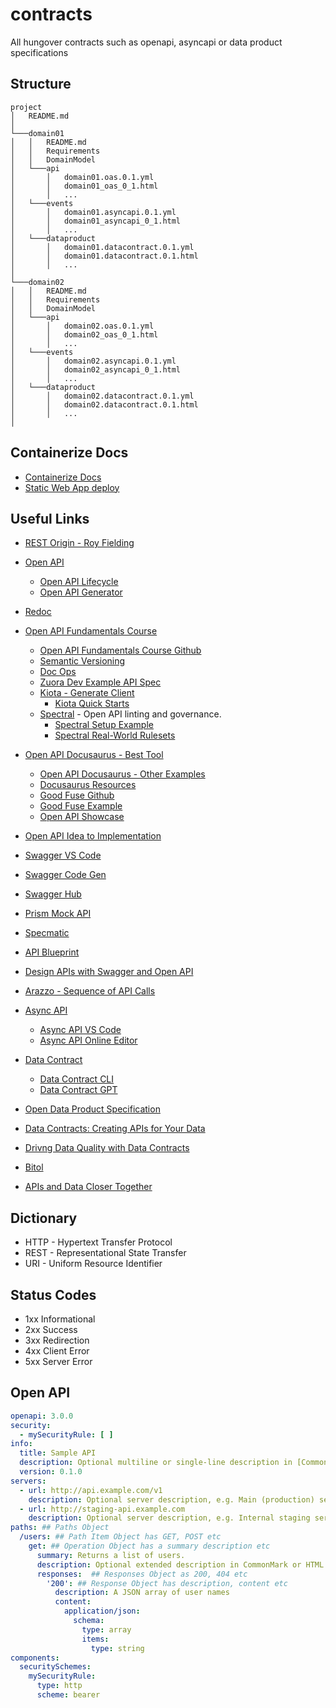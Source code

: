 # contracts

All hungover contracts such as openapi, asyncapi or data product specifications

## Structure

```text
project
│   README.md
│
└───domain01
│   │   README.md
│   │   Requirements
│   │   DomainModel
│   └───api
│       │   domain01.oas.0.1.yml
│       │   domain01_oas_0_1.html
│       │   ...
│   └───events
│       │   domain01.asyncapi.0.1.yml
│       │   domain01_asyncapi_0_1.html
│       │   ...
│   └───dataproduct
│       │   domain01.datacontract.0.1.yml
│       │   domain01.datacontract.0.1.html
│       │   ...
│
└───domain02
│   │   README.md
│   │   Requirements
│   │   DomainModel
│   └───api
│       │   domain02.oas.0.1.yml
│       │   domain02_oas_0_1.html
│       │   ...
│   └───events
│       │   domain02.asyncapi.0.1.yml
│       │   domain02_asyncapi_0_1.html
│       │   ...
│   └───dataproduct
│       │   domain02.datacontract.0.1.yml
│       │   domain02.datacontract.0.1.html
│       │   ...
│
```

## Containerize Docs

- [Containerize Docs](https://shipyard.build/blog/containerize-your-docs/)
- [Static Web App deploy](https://www.azurestaticwebapps.dev/blog/build-with-docusaurus)

## Useful Links

- [REST Origin - Roy Fielding](https://ics.uci.edu/~fielding/pubs/dissertation/rest_arch_style.htm)
- [Open API](https://www.openapis.org/)
  - [Open API Lifecycle](https://www.openapis.org/wp-content/uploads/sites/3/2023/05/What-is-OpenAPI-Simple-API-Lifecycle-Vertical.png)
  - [Open API Generator](https://openapi-generator.tech/)
- [Redoc](https://github.com/Redocly/redoc)
- [Open API Fundamentals Course](https://training.linuxfoundation.org/express-learning/openapi-fundamentals-lfel1011)
  - [Open API Fundamentals Course Github](https://github.com/lftraining/LFELL1011-resources/tree/main)
  - [Semantic Versioning](https://semver.org/)
  - [Doc Ops](https://www.writethedocs.org/guide/doc-ops/)
  - [Zuora Dev Example API Spec](https://developer.zuora.com/v1-api-reference/introduction/)
  - [Kiota - Generate Client](https://learn.microsoft.com/en-us/openapi/kiota/)
    - [Kiota Quick Starts](https://learn.microsoft.com/en-us/openapi/kiota/quickstarts/)
  - [Spectral](https://stoplight.io/open-source/spectral) - Open API linting and governance.
    - [Spectral Setup Example](https://github.com/lftraining/LFELL1011-resources/blob/main/chapter-5-examples/applying-governance/README.md)
    - [Spectral Real-World Rulesets](https://docs.stoplight.io/docs/spectral/674b27b261c3c-overview#-real-world-rulesets)
- [Open API Docusaurus - Best Tool](https://github.com/PaloAltoNetworks/docusaurus-template-openapi-docs)
  - [Open API Docusaurus - Other Examples](https://docusaurus-openapi.netlify.app/)
  - [Docusaurus Resources](https://docusaurus.io/community/resources)
  - [Good Fuse Github](https://github.com/fuseio/fuse-docs)
  - [Good Fuse Example](https://docs.fuse.io/api-introduction/)
  - [Open API Showcase](https://github.com/PaloAltoNetworks/docusaurus-openapi-docs/issues?q=is%3Aissue+is%3Aopen+multiple)
- [Open API Idea to Implementation](https://www.youtube.com/watch?v=JEBd78U9aBo&t=1728s&pp=ygUIb3BlbiBhcGk%3D)
- [Swagger VS Code](https://marketplace.visualstudio.com/items?itemName=42Crunch.vscode-openapi)
- [Swagger Code Gen](https://swagger.io/tools/swagger-codegen/)
- [Swagger Hub](https://swagger.io/tools/swaggerhub/)
- [Prism Mock API](https://docs.stoplight.io/docs/prism/674b27b261c3c-prism-overview)
- [Specmatic](https://specmatic.io/)
- [API Blueprint](https://apiblueprint.org/)
- [Design APIs with Swagger and Open API](https://designapis.com/)

- [Arazzo - Sequence of API Calls](https://github.com/OAI/Arazzo-Specification)

- [Async API](https://www.asyncapi.com/en)

  - [Async API VS Code](https://marketplace.visualstudio.com/items?itemName=asyncapi.asyncapi-preview)
  - [Async API Online Editor](https://studio.asyncapi.com/)

- [Data Contract](https://datacontract.com/)
  - [Data Contract CLI](https://cli.datacontract.com/)
  - [Data Contract GPT](https://gpt.datacontract.com/)
- [Open Data Product Specification](https://opendataproducts.org/)
- [Data Contracts: Creating APIs for Your Data](https://www.youtube.com/watch?v=qYl21EWNL44&t=43s)
- [Drivng Data Quality with Data Contracts](https://www.amazon.co.uk/Driving-Data-Quality-Contracts-comprehensive-ebook/dp/B0C37FPH3D)
- [Bitol](https://bitol.io/)

- [APIs and Data Closer Together](https://www.youtube.com/watch?v=4FzpJ6CDro4)


## Dictionary

- HTTP - Hypertext Transfer Protocol
- REST - Representational State Transfer
- URI - Uniform Resource Identifier

## Status Codes

- 1xx Informational
- 2xx Success
- 3xx Redirection
- 4xx Client Error
- 5xx Server Error

## Open API

```yaml
openapi: 3.0.0
security:
  - mySecurityRule: [ ]
info:
  title: Sample API
  description: Optional multiline or single-line description in [CommonMark](http://commonmark.org/help/) or HTML.
  version: 0.1.0
servers:
  - url: http://api.example.com/v1
    description: Optional server description, e.g. Main (production) server
  - url: http://staging-api.example.com
    description: Optional server description, e.g. Internal staging server for testing
paths: ## Paths Object
  /users: ## Path Item Object has GET, POST etc
    get: ## Operation Object has a summary description etc
      summary: Returns a list of users.
      description: Optional extended description in CommonMark or HTML.
      responses:  ## Responses Object as 200, 404 etc
        '200': ## Response Object has description, content etc
          description: A JSON array of user names
          content:
            application/json:
              schema:
                type: array
                items:
                  type: string
components:
  securitySchemes:
    mySecurityRule:
      type: http
      scheme: bearer
```
